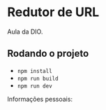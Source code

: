 # Redutor de URL

Aula da DIO.

## Rodando o projeto

- `npm install`
- `npm run build`
- `npm run dev`

 

Informações pessoais:

 
